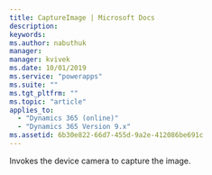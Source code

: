```yaml
---
title: CaptureImage | Microsoft Docs
description: 
keywords:
ms.author: nabuthuk
manager: 
manager: kvivek
ms.date: 10/01/2019
ms.service: "powerapps"
ms.suite: ""
ms.tgt_pltfrm: ""
ms.topic: "article"
applies_to: 
  - "Dynamics 365 (online)"
  - "Dynamics 365 Version 9.x"
ms.assetid: 6b30e822-66d7-455d-9a2e-412086be691c
---
```


Invokes the device camera to capture the image.
